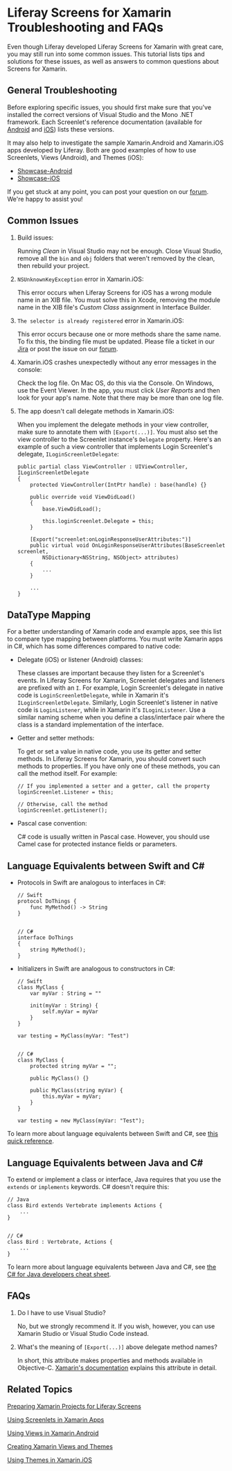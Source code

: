 # Liferay Screens for Xamarin Troubleshooting and FAQs [](id=liferay-screens-for-xamarin-troubleshooting-and-faqs)

Even though Liferay developed Liferay Screens for Xamarin with great care, you 
may still run into some common issues. This tutorial lists tips and solutions 
for these issues, as well as answers to common questions about Screens for 
Xamarin. 

## General Troubleshooting [](id=general-troubleshooting)

Before exploring specific issues, you should first make sure that you've 
installed the correct versions of Visual Studio and the Mono .NET framework. 
Each Screenlet's reference documentation (available for 
[Android](/develop/reference/-/knowledge_base/7-1/screenlets-in-liferay-screens-for-android) 
and 
[iOS](/develop/reference/-/knowledge_base/7-1/screenlets-in-liferay-screens-for-ios)) 
lists these versions. 

It may also help to investigate the sample Xamarin.Android and Xamarin.iOS apps 
developed by Liferay. Both are good examples of how to use Screenlets, Views 
(Android), and Themes (iOS): 

- [Showcase-Android](https://github.com/liferay/liferay-screens/tree/develop/xamarin/Samples/Showcase-Android)
- [Showcase-iOS](https://github.com/liferay/liferay-screens/tree/develop/xamarin/Samples/Showcase-Android)

If you get stuck at any point, you can post your question on our 
[forum](https://www.liferay.com/community/forums/-/message_boards/category/42706063). 
We're happy to assist you! 

## Common Issues [](id=common-issues)

1.  Build issues: 

    Running *Clean* in Visual Studio may not be enough. Close Visual Studio, 
    remove all the `bin` and `obj` folders that weren't removed by the clean, 
    then rebuild your project. 

2.  `NSUnknownKeyException` error in Xamarin.iOS:

    This error occurs when Liferay Screens for iOS has a wrong module name in an 
    XIB file. You must solve this in Xcode, removing the module name in the XIB 
    file's *Custom Class* assignment in Interface Builder. 

3.  `The selector is already registered` error in Xamarin.iOS:

    This error occurs because one or more methods share the same name. To fix 
    this, the binding file must be updated. Please file a ticket in our 
    [Jira](https://issues.liferay.com/browse/LMW/) 
    or post the issue on our 
    [forum](https://www.liferay.com/community/forums/-/message_boards/category/42706063).

4.  Xamarin.iOS crashes unexpectedly without any error messages in the console:

    Check the log file. On Mac OS, do this via the Console. On Windows, use the 
    Event Viewer. In the app, you must click *User Reports* and then look for 
    your app's name. Note that there may be more than one log file. 

5.  The app doesn't call delegate methods in Xamarin.iOS:

    When you implement the delegate methods in your view controller, make sure 
    to annotate them with `[Export(...)]`. You must also set the view controller 
    to the Screenlet instance's `Delegate` property. Here's an example of such a 
    view controller that implements Login Screenlet's delegate, 
    `ILoginScreenletDelegate`: 

        public partial class ViewController : UIViewController, ILoginScreenletDelegate
        {
            protected ViewController(IntPtr handle) : base(handle) {}

            public override void ViewDidLoad()
            {
                base.ViewDidLoad();

                this.loginScreenlet.Delegate = this;
            }

            [Export("screenlet:onLoginResponseUserAttributes:")]
            public virtual void OnLoginResponseUserAttributes(BaseScreenlet screenlet, 
                NSDictionary<NSString, NSObject> attributes)
            {
                ...
            }

            ...
        }

## DataType Mapping [](id=datatype-mapping)

For a better understanding of Xamarin code and example apps, see this list to 
compare type mapping between platforms. You must write Xamarin apps in C#, which 
has some differences compared to native code: 

-   Delegate (iOS) or listener (Android) classes:

    These classes are important because they listen for a Screenlet's events. In 
    Liferay Screens for Xamarin, Screenlet delegates and listeners are prefixed 
    with an `I`. For example, Login Screenlet's delegate in native code is 
    `LoginScreenletDelegate`, while in Xamarin it's `ILoginScreenletDelegate`. 
    Similarly, Login Screenlet's listener in native code is `LoginListener`, 
    while in Xamarin it's `ILoginListener`. Use a similar naming scheme when you 
    define a class/interface pair where the class is a standard implementation 
    of the interface. 

-   Getter and setter methods:

    To get or set a value in native code, you use its getter and setter methods. 
    In Liferay Screens for Xamarin, you should convert such methods to 
    properties. If you have only one of these methods, you can call the method 
    itself. For example:

        // If you implemented a setter and a getter, call the property
        loginScreenlet.Listener = this;

        // Otherwise, call the method
        loginScreenlet.getListener();

-   Pascal case convention:

    C# code is usually written in Pascal case. However, you should use Camel 
    case for protected instance fields or parameters. 

## Language Equivalents between Swift and C# [](id=language-equivalents-between-swift-and-c)

-   Protocols in Swift are analogous to interfaces in C#:

        // Swift
        protocol DoThings {
            func MyMethod() -> String
        }


        // C#
        interface DoThings
        {
            string MyMethod();
        }

-   Initializers in Swift are analogous to constructors in C#:

        // Swift
        class MyClass {
            var myVar : String = ""

            init(myVar : String) {
                self.myVar = myVar
            }
        }

        var testing = MyClass(myVar: "Test")


        // C#
        class MyClass {
            protected string myVar = "";

            public MyClass() {}

            public MyClass(string myVar) {
                this.myVar = myVar;
            }
        }

        var testing = new MyClass(myVar: "Test");

To learn more about language equivalents between Swift and C#, see 
[this quick reference](https://download.microsoft.com/download/4/6/9/469501F4-5F6B-4E51-897C-9A216CFB30A3/SwiftCSharpPoster.pdf). 

## Language Equivalents between Java and C# [](id=language-equivalents-between-java-and-c)

To extend or implement a class or interface, Java requires that you use the 
`extends` or `implements` keywords. C# doesn't require this:

    // Java
    class Bird extends Vertebrate implements Actions {
        ...
    }


    // C#
    class Bird : Vertebrate, Actions {
        ...
    }

To learn more about language equivalents between Java and C#, see 
[the C# for Java developers cheat sheet](https://www.google.com/url?sa=t&rct=j&q=&esrc=s&source=web&cd=1&cad=rja&uact=8&ved=0ahUKEwjbr8bgz_XXAhWMMyYKHeUPA5wQFgg7MAA&url=http%3A%2F%2Fdownload.microsoft.com%2Fdownload%2FD%2FE%2FE%2FDEE91FC0-7AA9-4F6E-9FFA-8658AA0FA080%2FCSharp%2520for%2520Java%2520Developers%2520-%2520Cheat%2520Sheet.pdf&usg=AOvVaw1i0RzOcmyol7LhD59k9cUE). 

## FAQs [](id=faqs)

1.  Do I have to use Visual Studio?

    No, but we strongly recommend it. If you wish, however, you can use Xamarin 
    Studio or Visual Studio Code instead. 
    
2.  What's the meaning of `[Export(...)]` above delegate method names? 

    In short, this attribute makes properties and methods available in 
    Objective-C. 
    [Xamarin's documentation](https://developer.xamarin.com/api/type/MonoTouch.Foundation.ExportAttribute/) 
    explains this attribute in detail. 

## Related Topics [](id=related-topics)

[Preparing Xamarin Projects for Liferay Screens](/develop/tutorials/-/knowledge_base/7-1/preparing-xamarin-projects-for-liferay-screens)

[Using Screenlets in Xamarin Apps](/develop/tutorials/-/knowledge_base/7-1/using-screenlets-in-xamarin-apps)

[Using Views in Xamarin.Android](/develop/tutorials/-/knowledge_base/7-1/using-views-in-xamarin-android)

[Creating Xamarin Views and Themes](/develop/tutorials/-/knowledge_base/7-1/creating-xamarin-views-and-themes)

[Using Themes in Xamarin.iOS](/develop/tutorials/-/knowledge_base/7-1/using-themes-in-xamarin-ios)
